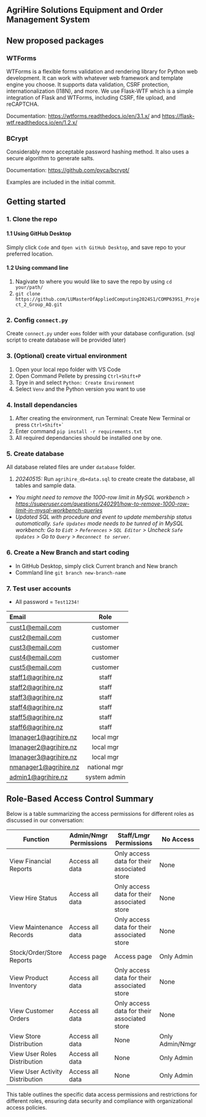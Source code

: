 ## AgriHire Solutions Equipment and Order Management System

## New proposed packages
### WTForms
WTForms is a flexible forms validation and rendering library for Python web development. It can work with whatever web framework and template engine you choose. It supports data validation, CSRF protection, internationalization (I18N), and more. We use Flask-WTF which is a simple integration of Flask and WTForms, including CSRF, file upload, and reCAPTCHA.

Documentation: https://wtforms.readthedocs.io/en/3.1.x/ and https://flask-wtf.readthedocs.io/en/1.2.x/

### BCrypt
Considerably more acceptable password hashing method. It also uses a secure algorithm to generate salts.

Documentation: https://github.com/pyca/bcrypt/

Examples are included in the initial commit.

## Getting started
### 1. Clone the repo

#### 1.1 Using GitHub Desktop
Simply click `Code` and `Open with GitHub Desktop`, and save repo to your preferred location.

#### 1.2 Using command line
1. Nagivate to where you would like to save the repo by using `cd your/path/`
2. `git clone https://github.com/LUMasterOfAppliedComputing2024S1/COMP639S1_Project_2_Group_AQ.git`

### 2. Config `connect.py`
Create `connect.py` under `eoms` folder with your database configuration. (sql script to create database will be provided later)

### 3. (Optional) create virtual environment
1. Open your local repo folder with VS Code
2. Open Command Pellete by pressing `Ctrl+Shift+P`
3. Tpye in and select `Python: Create Environment`
4. Select `Venv` and the Python version you want to use

### 4. Install dependancies
1. After creating the environment, run Terminal: Create New Terminal or press `` Ctrl+Shift+` ``
2. Enter command `pip install -r requirements.txt`
3. All required dependancies should be installed one by one.

### 5. Create database
All database related files are under `database` folder.
1. _20240515:_  Run `agrihire_db+data.sql` to create create the database, all tables and sample data.
* _You might need to remove the 1000-row limit in MySQL workbench > https://superuser.com/questions/240291/how-to-remove-1000-row-limit-in-mysql-workbench-queries_
* _Updated SQL with procedure and event to update membership status automatically. `Safe Updates` mode needs to be tunred of in MySQL workbench: Go to `Eidt` > `Peferences` > `SQL Editor` > Uncheck `Safe Updates` > Go to `Query` > `Reconnect to server`._

### 6. Create a New Branch and start coding
* In GitHub Desktop, simply click Current branch and New branch
* Commland line `git branch new-branch-name`

### 7. Test user accounts
* All password = `Test1234!`


| Email                 |    Role    |
|:----------------------|:----------:|
| cust1@email.com       | customer   | 
| cust2@email.com       | customer   | 
| cust3@email.com       | customer   | 
| cust4@email.com       | customer   | 
| cust5@email.com       |customer    | 
| staff1@agrihire.nz    |   staff    | 
| staff2@agrihire.nz    |   staff    | 
| staff3@agrihire.nz    |   staff    | 
| staff4@agrihire.nz    |   staff    | 
| staff5@agrihire.nz    | staff      |
| staff6@agrihire.nz    | staff      |
| lmanager1@agrihire.nz |local mgr   |
| lmanager2@agrihire.nz |local mgr   |
| lmanager3@agrihire.nz |local mgr   |
| nmanager1@agrihire.nz |national mgr|
| admin1@agrihire.nz    |system admin|

## Role-Based Access Control Summary

Below is a table summarizing the access permissions for different roles as discussed in our conversation:

| **Function**              | **Admin/Nmgr Permissions**     | **Staff/Lmgr Permissions**                   | **No Access**  |
|---------------------------|--------------------------------|----------------------------------------------|----------------|
| View Financial Reports    | Access all data                | Only access data for their associated store  | None           |
| View Hire Status          | Access all data                | Only access data for their associated store  | None           |
| View Maintenance Records  | Access all data                | Only access data for their associated store  | None           |
| Stock/Order/Store Reports | Access page                    | Access page                                  | Only Admin     |
| View Product Inventory    | Access all data                | Only access data for their associated store  | None           |
| View Customer Orders      | Access all data                | Only access data for their associated store  | None           |
| View Store Distribution   | Access all data                | None                                         | Only Admin/Nmgr |
| View User Roles Distribution | Access all data              | None                                         | Only Admin     |
| View User Activity Distribution | Access all data          | None                                         | Only Admin     |

This table outlines the specific data access permissions and restrictions for different roles, ensuring data security and compliance with organizational access policies.

